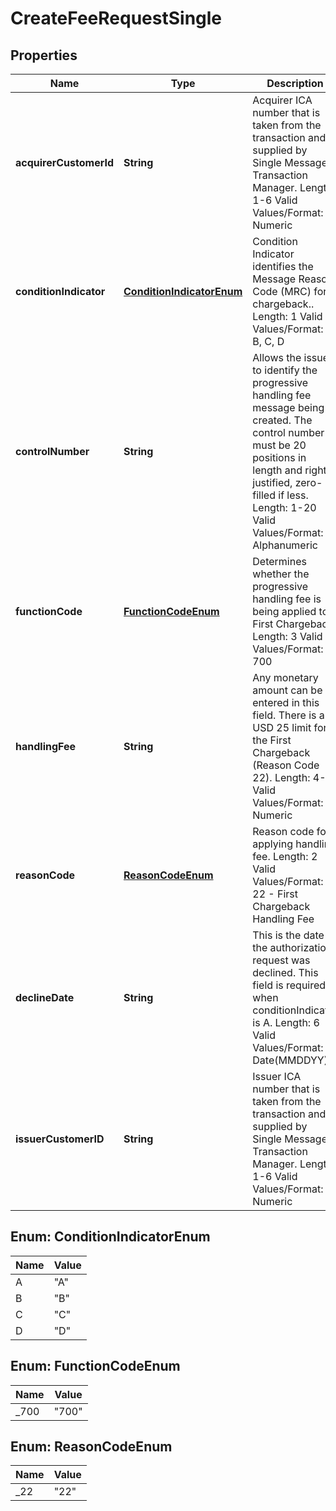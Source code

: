 

# CreateFeeRequestSingle

## Properties

Name | Type | Description | Notes
------------ | ------------- | ------------- | -------------
**acquirerCustomerId** | **String** | Acquirer ICA number that is taken from the transaction and supplied by Single Message Transaction Manager.   Length: 1-6   Valid Values/Format: Numeric | 
**conditionIndicator** | [**ConditionIndicatorEnum**](#ConditionIndicatorEnum) | Condition Indicator identifies the Message Reason Code (MRC) for a chargeback..   Length: 1   Valid Values/Format: A, B, C, D | 
**controlNumber** | **String** | Allows the issuer to identify the progressive handling fee message being created. The control number must be 20 positions in length and right-justified, zero-filled if less.   Length: 1-20   Valid Values/Format: Alphanumeric | 
**functionCode** | [**FunctionCodeEnum**](#FunctionCodeEnum) | Determines whether the progressive handling fee is being applied to a First Chargeback.   Length: 3   Valid Values/Format: 700 | 
**handlingFee** | **String** | Any monetary amount can be entered in this field. There is a USD 25 limit for the First Chargeback (Reason Code 22).   Length: 4-9   Valid Values/Format: Numeric | 
**reasonCode** | [**ReasonCodeEnum**](#ReasonCodeEnum) | Reason code for applying handling fee.   Length: 2   Valid Values/Format: 22 - First Chargeback Handling Fee | 
**declineDate** | **String** | This is the date the authorization request was declined. This field is required when conditionIndicator is A.   Length: 6   Valid Values/Format: Date(MMDDYY) |  [optional]
**issuerCustomerID** | **String** | Issuer ICA number that is taken from the transaction and supplied by Single Message Transaction Manager.   Length: 1-6   Valid Values/Format: Numeric |  [optional]



## Enum: ConditionIndicatorEnum

Name | Value
---- | -----
A | &quot;A&quot;
B | &quot;B&quot;
C | &quot;C&quot;
D | &quot;D&quot;



## Enum: FunctionCodeEnum

Name | Value
---- | -----
_700 | &quot;700&quot;



## Enum: ReasonCodeEnum

Name | Value
---- | -----
_22 | &quot;22&quot;



